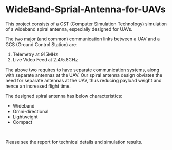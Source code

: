 # WideBand-Sprial-Antenna-for-UAVs
This project consists of a CST (Computer Simulation Technology) simulation of a wideband spiral antenna, especially designed for UAVs. 


The two major (and common) communication links between a UAV and a GCS (Ground Control Station) are: <br />
1. Telemetry at 915MHz
2. Live Video Feed at 2.4/5.8GHz  <br />

The above two requires to have separate communication systems, along with separate antennas at the UAV. Our spiral antenna design obviates the need for separate antennas at the UAV, thus reducing payload weight and hence an increased flight time. 
<br />


The designed spiral antenna has below characteristics:
* Wideband
* Omni-directional
* Lightweight
* Compact
<br />

Please see the report for technical details and simulation results. 


